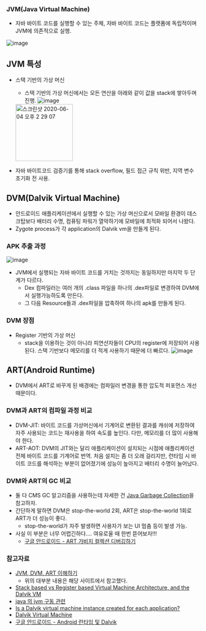 ### JVM(Java Virtual Machine)

- 자바 바이트 코드를 실행할 수 있는 주체, 자바 바이트 코드는 플랫폼에 독립적이며 JVM에 의존적으로 실행.

![image](https://user-images.githubusercontent.com/26040955/83719911-085d3f00-a673-11ea-9a46-6fc37ff24cc9.png)

## JVM 특성
- 스택 기반의 가상 머신
  * 스택 기반의 가상 머신에서는 모든 연산을 아래와 같이 값을 stack에 쌓아두며 진행.
  ![image](https://user-images.githubusercontent.com/26040955/83718285-b9fa7100-a66f-11ea-8002-8a749b7cfa9b.png)
  
  <img width="149" alt="스크린샷 2020-06-04 오후 2 29 07" src="https://user-images.githubusercontent.com/26040955/83718297-c088e880-a66f-11ea-841e-f1fb7a4d8531.png">
  
- 자바 바이트코드 검증기를 통해 stack overflow, 필드 접근 규칙 위반, 지역 변수 초기화 전 사용. 

## DVM(Dalvik Virtual Machine)
- 안드로이드 애플리케이션에서 실행할 수 있는 가상 머신으로서 모바일 환경이 데스크탑보다 배터리 수명, 컴퓨팅 파워가 열악하기에 모바일에 최적화 되어서 나왔다.
- Zygote process가 각 application의 Dalvik vm을 만들게 된다.


### APK 추출 과정
![image](https://user-images.githubusercontent.com/26040955/83718830-c6cb9480-a670-11ea-8c79-c37b8b5da2e5.png)

- JVM에서 실행되는 자바 바이트 코드를 거치는 것까지는 동일하지만 마지막 두 단계가 다르다.
  * Dex 컴파일러는 여러 개의 .class 파일을 하나의 .dex파일로 변경하여 DVM에서 실행가능하도록 만든다.
  * 그 다음 Resource들과 .dex파일을 압축하여 하나의 apk를 만들게 된다.

### DVM 장점
- Register 기반의 가상 머신
  * stack을 이용하는 것이 아니라 피연산자들이 CPU의 register에 저장되어 사용된다. 스택 기반보다 메모리를 더 적게 사용하기 때문에 더 빠르다.
  ![image](https://user-images.githubusercontent.com/26040955/83732453-056c4980-a687-11ea-8785-a1d497ac3fbf.png)


## ART(Android Runtime)
- DVM에서 ART로 바꾸게 된 배경에는 컴파일러 변경을 통한 압도적 퍼포먼스 개선 때문이다.

### DVM과 ART의 컴파일 과정 비교

- DVM-JIT: 바이트 코드를 가상머신에서 기계어로 변환된 결과를 캐쉬에 저장하여 자주 사용되는 코드는 재사용을 하여 속도를 높인다. 다만, 메모리를 더 많이 사용해야 한다.
- ART-AOT: DVM의 JIT와는 달리 애플리케이션이 설치되는 시점에 애플리케이션 전체 바이트 코드를 기계어로 번역. 처음 설치는 좀 더 오래 걸리지만, 런타임 시 바이트 코드를 해석하는 부분이 없어졌기에 성능이 높아지고 배터리 수명이 늘어났다.

### DVM와 ART의 GC 비교
- 둘 다 CMS GC 알고리즘을 사용하는데 자세한 건 [Java Garbage Collection](https://d2.naver.com/helloworld/1329)을 참고하자.
- 간단하게 말하면 DVM은 stop-the-world 2회, ART은 stop-the-world 1회로 ART가 더 성능이 좋다.
  * stop-the-world가 자주 발생하면 사용자가 보는 UI 멈춤 등이 발생 가능.
- 사실 이 부분은 너무 어렵긴하다.... 여유로울 때 한번 뜯어보자!!!
  * [구글 안드로이드 - ART 가비지 컬렉션 디버깅하기](https://source.android.com/devices/tech/dalvik/gc-debug)

### 참고자료
- [JVM, DVM, ART 이해하기](https://www.charlezz.com/?p=42686)
  * 위의 대부분 내용은 해당 사이트에서 참고했다.
- [Stack based vs Register based Virtual Machine Architecture, and the Dalvik VM](https://markfaction.wordpress.com/2012/07/15/stack-based-vs-register-based-virtual-machine-architecture-and-the-dalvik-vm/)
- [java 의 jvm 구동 관련](https://okky.kr/article/670043?note=1881229)
- [Is a Dalvik virtual machine instance created for each application?](https://stackoverflow.com/questions/13577733/is-a-dalvik-virtual-machine-instance-created-for-each-application/13577973)
- [Dalvik Virtual Machine](http://beyondthegeek.com/2016/08/15/dalvik-virtual-machine/)
- [구글 안드로이드 - Android 런타임 및 Dalvik](https://source.android.com/devices/tech/dalvik)
